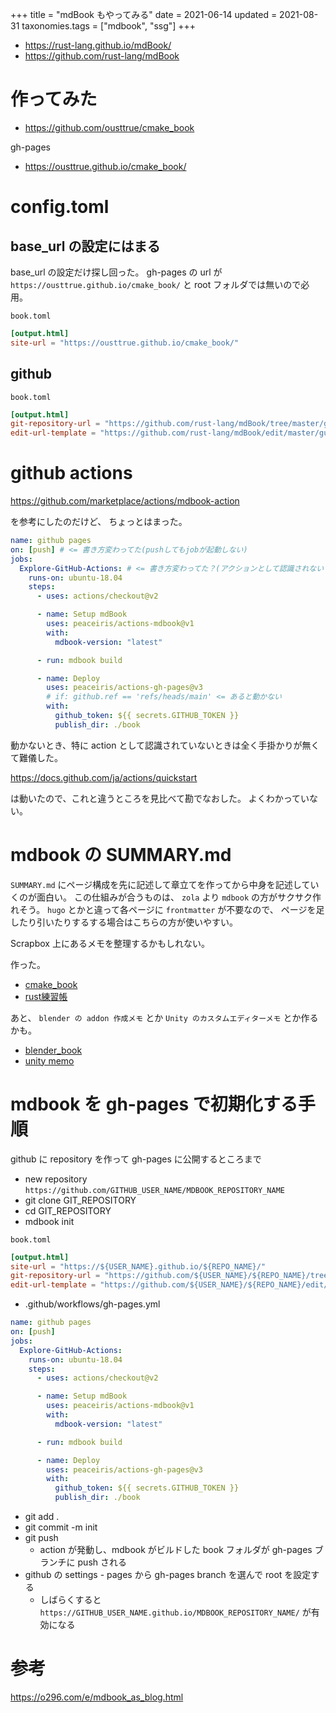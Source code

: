 +++
title = "mdBook もやってみる"
date = 2021-06-14
updated = 2021-08-31
taxonomies.tags = ["mdbook", "ssg"]
+++

* <https://rust-lang.github.io/mdBook/>
* <https://github.com/rust-lang/mdBook>

# 作ってみた

* <https://github.com/ousttrue/cmake_book>

gh-pages

* <https://ousttrue.github.io/cmake_book/>

# config.toml

## base_url の設定にはまる

base_url の設定だけ探し回った。
gh-pages の url が `https://ousttrue.github.io/cmake_book/` と root フォルダでは無いので必用。

`book.toml`
```toml
[output.html]
site-url = "https://ousttrue.github.io/cmake_book/"
```

## github

`book.toml`
```toml
[output.html]
git-repository-url = "https://github.com/rust-lang/mdBook/tree/master/guide"
edit-url-template = "https://github.com/rust-lang/mdBook/edit/master/guide/{path}"
```

# github actions

<https://github.com/marketplace/actions/mdbook-action>

を参考にしたのだけど、
ちょっとはまった。

```yml
name: github pages
on: [push] # <= 書き方変わってた(pushしてもjobが起動しない)
jobs:
  Explore-GitHub-Actions: # <= 書き方変わってた？(アクションとして認識されない？)
    runs-on: ubuntu-18.04
    steps:
      - uses: actions/checkout@v2

      - name: Setup mdBook
        uses: peaceiris/actions-mdbook@v1
        with:
          mdbook-version: "latest"

      - run: mdbook build

      - name: Deploy
        uses: peaceiris/actions-gh-pages@v3
        # if: github.ref == 'refs/heads/main' <= あると動かない
        with:
          github_token: ${{ secrets.GITHUB_TOKEN }}
          publish_dir: ./book
```

動かないとき、特に action として認識されていないときは全く手掛かりが無くて難儀した。

<https://docs.github.com/ja/actions/quickstart>

は動いたので、これと違うところを見比べて勘でなおした。
よくわかっていない。

# mdbook の SUMMARY.md

`SUMMARY.md` にページ構成を先に記述して章立てを作ってから中身を記述していくのが面白い。
この仕組みが合うものは、 `zola` より `mdbook` の方がサクサク作れそう。
`hugo` とかと違って各ページに `frontmatter` が不要なので、
ページを足したり引いたりするする場合はこちらの方が使いやすい。

Scrapbox 上にあるメモを整理するかもしれない。

作った。

* [cmake_book](https://ousttrue.github.io/cmake_book/)
* [rust練習帳](https://ousttrue.github.io/rust_exercise_book/)

あと、 `blender の addon 作成メモ` とか `Unity のカスタムエディターメモ` とか作るかも。

* [blender_book](https://ousttrue.github.io/bldner_book/)
* [unity memo](https://ousttrue.github.io/unity_book/)

# mdbook を gh-pages で初期化する手順

github に repository を作って gh-pages に公開するところまで

* new repository `https://github.com/GITHUB_USER_NAME/MDBOOK_REPOSITORY_NAME`
* git clone GIT_REPOSITORY
* cd GIT_REPOSITORY
* mdbook init

`book.toml`

```toml
[output.html]
site-url = "https://${USER_NAME}.github.io/${REPO_NAME}/"
git-repository-url = "https://github.com/${USER_NAME}/${REPO_NAME}/tree/master"
edit-url-template = "https://github.com/${USER_NAME}/${REPO_NAME}/edit/master/{path}"
```

* .github/workflows/gh-pages.yml

```yaml
name: github pages
on: [push]
jobs:
  Explore-GitHub-Actions:
    runs-on: ubuntu-18.04
    steps:
      - uses: actions/checkout@v2

      - name: Setup mdBook
        uses: peaceiris/actions-mdbook@v1
        with:
          mdbook-version: "latest"

      - run: mdbook build

      - name: Deploy
        uses: peaceiris/actions-gh-pages@v3
        with:
          github_token: ${{ secrets.GITHUB_TOKEN }}
          publish_dir: ./book
```

* git add .
* git commit -m init
* git push
    * action が発動し、mdbook がビルドした book フォルダが gh-pages ブランチに push される
* github の settings - pages から gh-pages branch を選んで root を設定する
    * しばらくすると `https://GITHUB_USER_NAME.github.io/MDBOOK_REPOSITORY_NAME/` が有効になる


# 参考

<https://o296.com/e/mdbook_as_blog.html>

